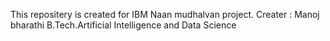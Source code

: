 This repositery is created for IBM Naan mudhalvan project.
Creater : Manoj bharathi
B.Tech.Artificial Intelligence and Data Science
